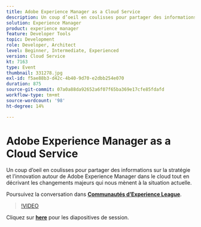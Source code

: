 ```yaml
---
title: Adobe Experience Manager as a Cloud Service
description: Un coup d’oeil en coulisses pour partager des informations sur la stratégie et l’innovation autour de Adobe Experience Manager dans le cloud tout en décrivant les changements majeurs qui nous mènent à la situation actuelle. Cette session a été diffusée dans le cadre d’un événement de contenu Adobe Developers Live.
solution: Experience Manager
product: experience manager
feature: Developer Tools
topic: Development
role: Developer, Architect
level: Beginner, Intermediate, Experienced
version: Cloud Service
kt: 7163
type: Event
thumbnail: 331278.jpg
exl-id: f5ae88b3-d42c-4b40-9d70-e2dbb254e070
duration: 875
source-git-commit: 07a0a88da92652a6f07f65ba369e17cfe85fdafd
workflow-type: tm+mt
source-wordcount: '98'
ht-degree: 14%

---
```


# Adobe Experience Manager as a Cloud Service

Un coup d’oeil en coulisses pour partager des informations sur la stratégie et l’innovation autour de Adobe Experience Manager dans le cloud tout en décrivant les changements majeurs qui nous mènent à la situation actuelle.

Poursuivez la conversation dans **[Communautés d’Experience League](https://adobe.ly/36Yd3v6)**.

>[!VIDEO](https://video.tv.adobe.com/v/331278/?quality=12&learn=on&hidetitle=true)

Cliquez sur **[here](/help/adobe-developers-live/assets/experience-manager-as-cloud-service.pdf)** pour les diapositives de session.
